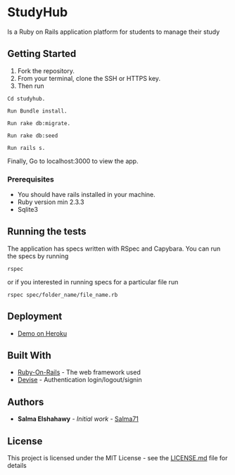 # StudyHub

Is a Ruby on Rails application platform for students to manage their study 

## Getting Started

1. Fork the repository.
2. From your terminal, clone the SSH or HTTPS key.
3. Then run
```
Cd studyhub.
```
```
Run Bundle install.
```
```
Run rake db:migrate.
```
```
Run rake db:seed
```
```
Run rails s.
```
Finally, Go to localhost:3000 to view the app.


### Prerequisites

- You should have rails installed in your machine.
- Ruby version min 2.3.3
- Sqlite3

## Running the tests

The application has specs written with RSpec and Capybara. You can run the specs by running
```
rspec
```
or if you interested in running specs for a particular file run 
```
rspec spec/folder_name/file_name.rb
```

## Deployment

* [Demo on Heroku](https://damp-wave-35943.herokuapp.com/users/sign_in)

## Built With

* [Ruby-On-Rails](http://guides.rubyonrails.org/) - The web framework used
* [Devise](https://github.com/plataformatec/devise) - Authentication login/logout/signin


## Authors

* **Salma Elshahawy** - *Initial work* - [Salma71](https://github.com/salma71)

## License

This project is licensed under the MIT License - see the [LICENSE.md](LICENSE.md) file for details
